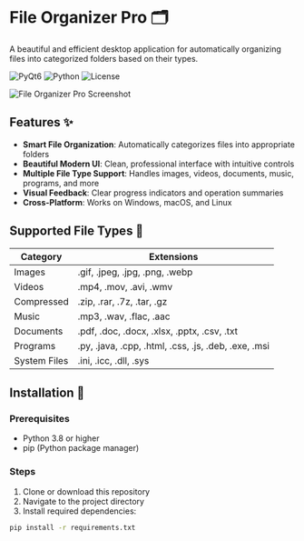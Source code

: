 # File Organizer Pro 🗂️

A beautiful and efficient desktop application for automatically organizing files into categorized folders based on their types.

![PyQt6](https://img.shields.io/badge/PyQt6-6.4.2-green.svg)
![Python](https://img.shields.io/badge/Python-3.8%2B-blue.svg)
![License](https://img.shields.io/badge/License-MIT-yellow.svg)

![File Organizer Pro Screenshot](https://via.placeholder.com/800x500/3c3c3c/ffffff?text=File+Organizer+Pro+UI)

## Features ✨

- **Smart File Organization**: Automatically categorizes files into appropriate folders
- **Beautiful Modern UI**: Clean, professional interface with intuitive controls
- **Multiple File Type Support**: Handles images, videos, documents, music, programs, and more
- **Visual Feedback**: Clear progress indicators and operation summaries
- **Cross-Platform**: Works on Windows, macOS, and Linux

## Supported File Types 📄

| Category | Extensions |
|----------|------------|
| Images | .gif, .jpeg, .jpg, .png, .webp |
| Videos | .mp4, .mov, .avi, .wmv |
| Compressed | .zip, .rar, .7z, .tar, .gz |
| Music | .mp3, .wav, .flac, .aac |
| Documents | .pdf, .doc, .docx, .xlsx, .pptx, .csv, .txt |
| Programs | .py, .java, .cpp, .html, .css, .js, .deb, .exe, .msi |
| System Files | .ini, .icc, .dll, .sys |

## Installation 🚀

### Prerequisites
- Python 3.8 or higher
- pip (Python package manager)

### Steps
1. Clone or download this repository
2. Navigate to the project directory
3. Install required dependencies:

```bash
pip install -r requirements.txt